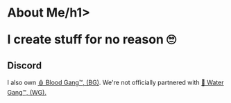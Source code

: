  <div class="container">
        <h1>About Me/h1>
        <p>
            I create stuff for no reason 🙄
        </p>
        <h2>Discord</h2>
        <p>
            I also own <a class="button" href = "https://github.com/bloodganginc">🩸 Blood Gang™️, (BG)</a>. We're not officially partnered with <a class="button" href  = "https://github.com/Water-Gang-Inc">🌊 Water Gang™️, (WG).</a>
        </p>
        </div>
</body>
</html>
